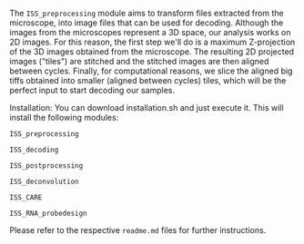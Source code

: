 The `ISS_preprocessing` module aims to transform files extracted from the microscope, into image files that can be used for decoding. Although the images from the microscopes represent a 3D space, our analysis works on 2D images. For this reason, the first step we'll do is a maximum Z-projection of the 3D images obtained from the microscope. The resulting 2D projected images ("tiles") are stitched and the stitched images are then aligned between cycles. Finally, for computational reasons, we slice the aligned big tiffs obtained into smaller (aligned between cycles) tiles, which will be the perfect input to start decoding our samples. 



Installation: You can download installation.sh and just execute it. This will install the following modules:

`ISS_preprocessing`

`ISS_decoding`

`ISS_postprocessing`

`ISS_deconvolution`

`ISS_CARE`

`ISS_RNA_probedesign`

Please refer to the respective `readme.md` files for further instructions.